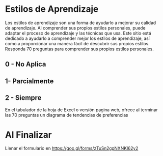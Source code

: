 # Estilos de Aprendizaje

Los estilos de aprendizaje son una forma de ayudarlo a mejorar su calidad de aprendizaje. Al comprender sus propios estilos personales, puede adaptar el proceso de aprendizaje y las técnicas que usa. Este sitio está dedicado a ayudarlo a comprender mejor los estilos de aprendizaje, así como a proporcionar una manera fácil de descubrir sus propios estilos.
Responda 70 preguntas para comprender sus propios estilos personales. 

## 0 - No Aplica
## 1-  Parcialmente
## 2 - Siempre

En el tabulador de la hoja de Excel o versión pagina web, ofrece al terminar las 70 preguntas un diagrama de tendencias de preferencias 

# Al Finalizar

Llenar el formulario en https://goo.gl/forms/zTuSn2gpNXNKI62y2
